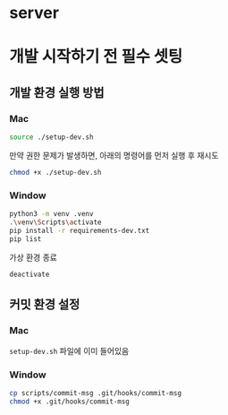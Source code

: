 # server

# 개발 시작하기 전 필수 셋팅
## 개발 환경 실행 방법
### Mac
```bash
source ./setup-dev.sh
```

만약 권한 문제가 발생하면, 아래의 명령어를 먼저 실행 후 재시도
```bash
chmod +x ./setup-dev.sh
```

### Window
```bash
python3 -m venv .venv
.\venv\Scripts\activate
pip install -r requirements-dev.txt
pip list
```

가상 환경 종료
```bash
deactivate
```

## 커밋 환경 설정
### Mac
`setup-dev.sh` 파일에 이미 들어있음

### Window
```bash
cp scripts/commit-msg .git/hooks/commit-msg
chmod +x .git/hooks/commit-msg
```